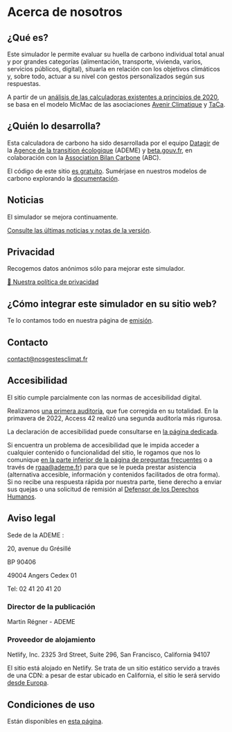 # Acerca de nosotros

## ¿Qué es?

Este simulador le permite evaluar su huella de carbono individual total anual y por grandes categorías (alimentación, transporte, vivienda, varios, servicios públicos, digital), situarla en relación con los objetivos climáticos y, sobre todo, actuar a su nivel con gestos personalizados según sus respuestas.

A partir de un [análisis de las calculadoras existentes a principios de 2020](https://abc-transitionbascarbone.fr/wp-content/uploads/2022/03/analyse-des-calculateurs-dempreinte-carbone-individuelle-a-lorigine-de-nos-gestes-climat-vf-.pdf), se basa en el modelo MicMac de las asociaciones [Avenir Climatique](https://avenirclimatique.org/les-outils/) y [TaCa](https://www.taca.asso.fr/).

## ¿Quién lo desarrolla?

Esta calculadora de carbono ha sido desarrollada por el equipo [Datagir](https://datagir.ademe.fr/) de la [Agence de la transition écologique](https://www.ademe.fr/) (ADEME) y [beta.gouv.fr](https://beta.gouv.fr/), en colaboración con la [Association Bilan Carbone](https://www.associationbilancarbone.fr/) (ABC).

El código de este sitio [es gratuito](https://github.com/betagouv/ecolab-data). Sumérjase en nuestros modelos de carbono explorando la [documentación](/documentation).

## Noticias

El simulador se mejora continuamente.

[Consulte las últimas noticias y notas de la versión](/nouveautés).

## Privacidad

Recogemos datos anónimos sólo para mejorar este simulador.

[🍪 Nuestra política de privacidad](/vie-privée)

## ¿Cómo integrar este simulador en su sitio web?

Te lo contamos todo en nuestra página de [emisión](/diffuser).

## Contacto

contact@nosgestesclimat.fr

## Accesibilidad

El sitio cumple parcialmente con las normas de accesibilidad digital.

Realizamos [una primera auditoría](https://github.com/datagir/nosgestesclimat-site/issues/350), que fue corregida en su totalidad. En la primavera de 2022, Access 42 realizó una segunda auditoría más rigurosa.

La declaración de accesibilidad puede consultarse en [la página dedicada](/accessibilite).

Si encuentra un problema de accesibilidad que le impida acceder a cualquier contenido o funcionalidad del sitio, le rogamos que nos lo comunique [en la parte inferior de la página de preguntas frecuentes](/contribuer) o a través de [rgaa@ademe.fr](mailto:rgaa@ademe.fr)) para que se le pueda prestar asistencia (alternativa accesible, información y contenidos facilitados de otra forma). Si no recibe una respuesta rápida por nuestra parte, tiene derecho a enviar sus quejas o una solicitud de remisión al [Defensor de los Derechos Humanos](https://www.defenseurdesdroits.fr).

## Aviso legal

Sede de la ADEME :

20, avenue du Grésillé

BP 90406

49004 Angers Cedex 01

Tel: 02 41 20 41 20

### Director de la publicación

Martin Régner - ADEME

### Proveedor de alojamiento

Netlify, Inc.
2325 3rd Street, Suite 296,
San Francisco, California 94107

El sitio está alojado en Netlify. Se trata de un sitio estático servido a través de una CDN: a pesar de estar ubicado en California, el sitio le será servido [desde Europa](https://answers.netlify.com/t/is-there-a-list-of-where-netlifys-cdn-pops-are-located/855/2).

## Condiciones de uso

Están disponibles en [esta página](/cgu).
